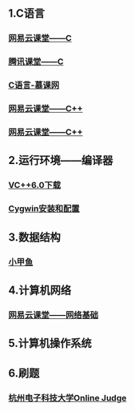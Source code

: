 ## 1.C语言

### [网易云课堂——C](http://study.163.com/course/courseMain.htm?courseId=1003425004)
### [腾讯课堂——C](https://ke.qq.com/course/101461)
### [C语言-慕课网](https://www.imooc.com/learn/249)

### [网易云课堂——C++](http://study.163.com/course/courseMain.htm?courseId=1002981021)
### [网易云课堂——C++](http://study.163.com/course/courseMain.htm?courseId=1003701011)

## 2.运行环境——编译器

### [VC++6.0下载](https://blog.csdn.net/eseszb/article/details/78685297)

### [Cygwin安装和配置](https://blog.csdn.net/u013076997/article/details/52636116)


## 3.数据结构
### [小甲鱼](http://www.icoolxue.com/album/show/123)

## 4.计算机网络
### [网易云课堂——网络基础](http://study.163.com/course/courseMain.htm?courseId=1255007)

## 5.计算机操作系统
### 

## 6.刷题
### [杭州电子科技大学Online Judge](http://acm.hdu.edu.cn/listproblem.php?vol=1)